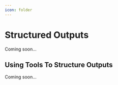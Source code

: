 ```yaml
---
icon: folder
---
```


# Structured Outputs

Coming soon...

## Using Tools To Structure Outputs

Coming soon...
